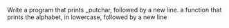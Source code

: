 Write a program that prints _putchar, followed by a new line.
a function that prints the alphabet, in lowercase, followed by a new line
